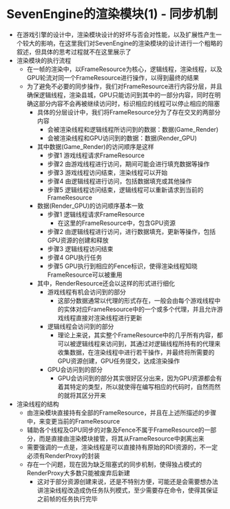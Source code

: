 # SevenEngine的渲染模块(1) - 同步机制
* 在游戏引擎的设计中，渲染模块设计的好坏与否会对性能，以及扩展性产生一个较大的影响，在这里我们对SevenEngine的渲染模块的设计进行一个粗略的叙述，但具体的思考过程就不在这里展示了
* 渲染模块的执行流程
    * 在一帧的渲染中，以FrameResource为核心，逻辑线程，渲染线程，以及GPU轮流对同一个FrameResource进行操作，以得到最终的结果
    * 为了避免不必要的同步操作，我们对FrameResource进行内容分层，并且确保逻辑线程，渲染县城，GPU只能访问到其中的一部分内容，同时在明确这部分内容不会再被继续访问时，标识相应的线程可以停止相应的阻塞
        * 具体的分层设计中，我们将FrameResource分为了存在交叉的两部分内容
            * 会被渲染线程和逻辑线程所访问到的数据：数据(Game_Render)
            * 会被渲染线程和GPU访问到的数据：数据(Render_GPU)
        * 其中数据(Game_Render)的访问顺序是这样
            * 步骤1 游戏线程请求FrameResource
            * 步骤2 由游戏线程进行访问，期间可能会进行填充数据等操作
            * 步骤3 游戏线程访问结束，渲染线程可以开始
            * 步骤4 由逻辑线程进行访问，包括数据填充或其他操作
            * 步骤5 逻辑线程访问结束，逻辑线程可以重新请求到当前的FrameResource
        * 数据(Render_GPU)的访问顺序基本一致
            * 步骤1 逻辑线程请求FrameResource 
                * 在这里的FrameResource中，包含GPU资源
            * 步骤2 由逻辑线程进行访问，进行数据填充，更新等操作，包括GPU资源的创建和释放
            * 步骤3 逻辑线程访问结束
            * 步骤4 GPU执行任务
            * 步骤5 GPU执行到相应的Fence标识，使得渲染线程知晓FrameResource可以被重用
        * 其中，RenderResource还会以这样的形式进行细化
            * 游戏线程有机会访问到的部分
                * 这部分数据通常以代理的形式存在，一般会由每个游戏线程中的实体对应FrameResource中的一个或多个代理，并且允许游戏线程直接对渲染线程进行更新
            * 逻辑线程会访问到的部分
                * 理论上来说，其实整个FrameResource中的几乎所有内容，都可以被逻辑线程来访问到，其通过对逻辑线程所持有的代理来收集数据，在渲染线程中进行若干操作，并最终将所需要的GPU资源创建，GPU任务提交，达成渲染操作
            * GPU会访问到的部分
                * GPU会访问到的部分其实很好区分出来，因为GPU资源都会有着其特定的类型，所以就使得在编写相应的代码时，自然而然的就将其区分开来
* 渲染线程的结构
    * 由渲染模块直接持有全部的FrameResource，并且在上述所描述的步骤中，来变更当前的FrameResource
    * 辅助各个线程及GPU同步的对象及Fence不属于FrameResource的一部分，而是直接由渲染模块接管，将其从FrameResource中剥离出来
    * 需要强调的一点是，渲染线程是可以直接持有原始的RDI资源的，不一定必须有RenderProxy的封装
    * 存在一个问题，现在因为缺乏阻塞式的同步机制，使得独占模式的RenderProxy大多数只能被废弃后新建
        * 这对于部分资源创建来说，还是不特别方便，可能还是会需要想办法讲渲染线程改造成伪任务队列模式，至少需要存在命令，使得其保证之前帧的任务执行完毕
